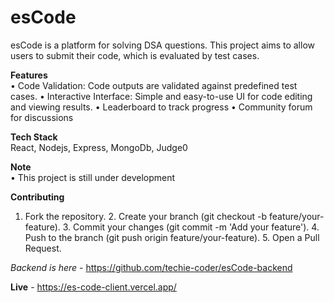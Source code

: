 # esCode

esCode is a platform for solving DSA questions. This project aims to allow users to submit their code, which is evaluated by test cases.

**Features** <br/>
  • Code Validation: Code outputs are validated against predefined test cases.
  • Interactive Interface: Simple and easy-to-use UI for code editing and viewing results.
  • Leaderboard to track progress
  • Community forum for discussions

**Tech Stack** <br/>
  React, Nodejs, Express, MongoDb, Judge0
  
**Note** <br/>
  • This project is still under development

**Contributing** <br/>
  1.	Fork the repository.
	2.	Create your branch (git checkout -b feature/your-feature).
	3.	Commit your changes (git commit -m 'Add your feature').
	4.	Push to the branch (git push origin feature/your-feature).
	5.	Open a Pull Request.

*Backend is here* - https://github.com/techie-coder/esCode-backend

**Live** - https://es-code-client.vercel.app/

